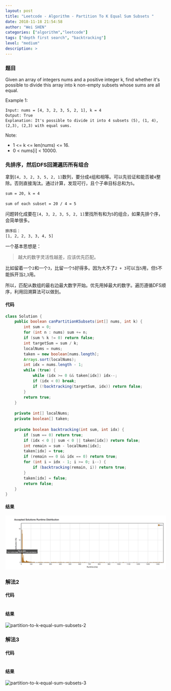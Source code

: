 ```yaml
---
layout: post
title: "Leetcode - Algorithm - Partition To K Equal Sum Subsets "
date: 2018-11-18 21:54:58
author: "Wei SHEN"
categories: ["algorithm","leetcode"]
tags: ["depth first search", "backtracking"]
level: "medium"
description: >
---
```


### 题目
Given an array of integers nums and a positive integer k, find whether it's possible to divide this array into k non-empty subsets whose sums are all equal.

Example 1:
```
Input: nums = [4, 3, 2, 3, 5, 2, 1], k = 4
Output: True
Explanation: It's possible to divide it into 4 subsets (5), (1, 4), (2,3), (2,3) with equal sums.
```

Note:
* 1 <= k <= len(nums) <= 16.
* 0 < nums[i] < 10000.

### 先排序，然后DFS回溯遍历所有组合
拿到`[4, 3, 2, 3, 5, 2, 1]`数列，要分成`4`组和相等。可以先验证和能否被`4`整除。否则直接淘汰。通过计算，发现可行，且个子串目标总和为`5`。
```
sum = 20, k = 4

sum of each subset = 20 / 4 = 5
```

问题转化成要在`[4, 3, 2, 3, 5, 2, 1]`里找所有和为`5`的组合，如果先排个序，会简单很多。
```
排序后：
[1, 2, 2, 3, 3, 4, 5]
```

一个基本思想是：
> 越大的数字灵活性越差，应该优先匹配。

比如留着一个`2`和一个`3`，比留一个`5`好得多。因为大不了`2 + 3`可以当`5`用，但`5`不能拆开当`2`,`3`用。

所以，匹配从数组的最右边最大数字开始。优先用掉最大的数字。遍历遵循DFS顺序，利用回溯算法可以做到。

#### 代码
```java
class Solution {
    public boolean canPartitionKSubsets(int[] nums, int k) {
        int sum = 0;
        for (int n : nums) sum += n;
        if (sum % k != 0) return false;
        int targetSum = sum / k;
        localNums = nums;
        taken = new boolean[nums.length];
        Arrays.sort(localNums);
        int idx = nums.length - 1;
        while (true) {
            while (idx >= 0 && taken[idx]) idx--;
            if (idx < 0) break;
            if (!backtracking(targetSum, idx)) return false;
        }
        return true;
    }

    private int[] localNums;
    private boolean[] taken;

    private boolean backtracking(int sum, int idx) {
        if (sum == 0) return true;
        if (idx < 0 || sum < 0 || taken[idx]) return false;
        int remain = sum - localNums[idx];
        taken[idx] = true;
        if (remain == 0 && idx == 0) return true;
        for (int i = idx - 1; i >= 0; i--) {
            if (backtracking(remain, i)) return true;
        }
        taken[idx] = false;
        return false;
    }
}
```

#### 结果
![partition-to-k-equal-sum-subsets-1](/images/leetcode/partition-to-k-equal-sum-subsets-1.png)


### 解法2

#### 代码
```java

```

#### 结果
![partition-to-k-equal-sum-subsets-2](/images/leetcode/partition-to-k-equal-sum-subsets-2.png)


### 解法3

#### 代码
```java

```

#### 结果
![partition-to-k-equal-sum-subsets-3](/images/leetcode/partition-to-k-equal-sum-subsets-3.png)

